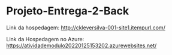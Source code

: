 # Projeto-Entrega-2-Back

Link da hospedagem: http://ckleversilva-001-site1.itempurl.com/
 
Link da Hospedagem no Azure: https://atividademodulo20220125153202.azurewebsites.net/
